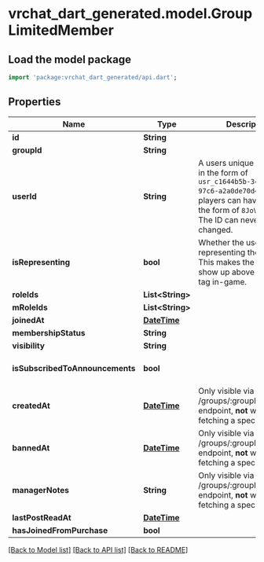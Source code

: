# vrchat_dart_generated.model.GroupLimitedMember

## Load the model package
```dart
import 'package:vrchat_dart_generated/api.dart';
```

## Properties
Name | Type | Description | Notes
------------ | ------------- | ------------- | -------------
**id** | **String** |  | [optional] 
**groupId** | **String** |  | [optional] 
**userId** | **String** | A users unique ID, usually in the form of `usr_c1644b5b-3ca4-45b4-97c6-a2a0de70d469`. Legacy players can have old IDs in the form of `8JoV9XEdpo`. The ID can never be changed. | [optional] 
**isRepresenting** | **bool** | Whether the user is representing the group. This makes the group show up above the name tag in-game. | [optional] [default to false]
**roleIds** | **List&lt;String&gt;** |  | [optional] 
**mRoleIds** | **List&lt;String&gt;** |  | [optional] 
**joinedAt** | [**DateTime**](DateTime.md) |  | [optional] 
**membershipStatus** | **String** |  | [optional] 
**visibility** | **String** |  | [optional] 
**isSubscribedToAnnouncements** | **bool** |  | [optional] [default to false]
**createdAt** | [**DateTime**](DateTime.md) | Only visible via the /groups/:groupId/members endpoint, **not** when fetching a specific user. | [optional] 
**bannedAt** | [**DateTime**](DateTime.md) | Only visible via the /groups/:groupId/members endpoint, **not** when fetching a specific user. | [optional] 
**managerNotes** | **String** | Only visible via the /groups/:groupId/members endpoint, **not** when fetching a specific user. | [optional] 
**lastPostReadAt** | [**DateTime**](DateTime.md) |  | [optional] 
**hasJoinedFromPurchase** | **bool** |  | [optional] 

[[Back to Model list]](../README.md#documentation-for-models) [[Back to API list]](../README.md#documentation-for-api-endpoints) [[Back to README]](../README.md)


